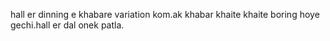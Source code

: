 hall er dinning e khabare variation kom.ak khabar khaite khaite boring hoye gechi.hall er dal onek patla.
